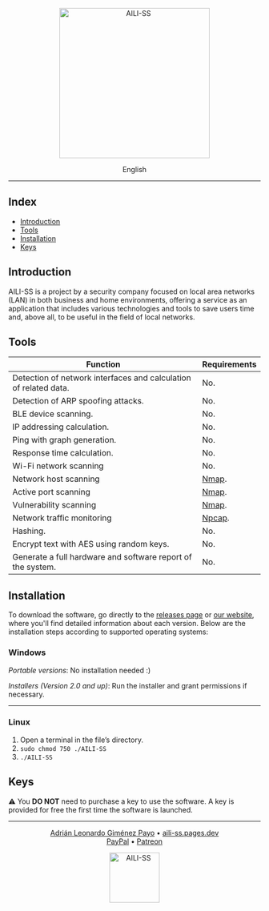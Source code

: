 <p align="center"><img style="width: 300px;" src="https://aili-ss.pages.dev/Img/Logos/Logo_Nombre_Blanco.png" alt="AILI-SS"></p>

<p align="center">English</p>

---

## Index

- [Introduction](#introduction)
- [Tools](#tools)
- [Installation](#installation)
- [Keys](#keys)

## Introduction

AILI-SS is a project by a security company focused on local area networks (LAN) in both business and home environments, offering a service as an application that includes various technologies and tools to save users time and, above all, to be useful in the field of local networks.

## Tools

| Function                                   | Requirements |
|-------------------------------------------|--------------|
| Detection of network interfaces and calculation of related data. | No.         |
| Detection of ARP spoofing attacks.        | No.         |
| BLE device scanning.                      | No.         |
| IP addressing calculation.                | No.         |
| Ping with graph generation.               | No.         |
| Response time calculation.                | No.         |
| Wi-Fi network scanning                    | No.         |
| Network host scanning                     | [Nmap](https://nmap.org).   |
| Active port scanning                      | [Nmap](https://nmap.org).   |
| Vulnerability scanning                    | [Nmap](https://nmap.org).   |
| Network traffic monitoring                | [Npcap](https://npcap.org). |
| Hashing.                                  | No.         |
| Encrypt text with AES using random keys.  | No.         |
| Generate a full hardware and software report of the system. | No.         |

## Installation

To download the software, go directly to the [releases page](https://github.com/byAd12/AILI-SS/releases) or [our website](https://www.aili-ss.xyz/Descargar), where you'll find detailed information about each version. Below are the installation steps according to supported operating systems:

### Windows

_Portable versions_: No installation needed :)

_Installers (Version 2.0 and up)_: Run the installer and grant permissions if necessary.

---

### Linux

1. Open a terminal in the file’s directory.
2. ```sudo chmod 750 ./AILI-SS```
3. ```./AILI-SS```

## Keys

⚠️ You **DO NOT** need to purchase a key to use the software. A key is provided for free the first time the software is launched.

---

<p align="center">
  <a href="https://byad12.pages.dev" target="_blank_">Adrián Leonardo Giménez Payo</a>  •  <a href="https://aili-ss.pages.dev" target="_blank_">aili-ss.pages.dev</a>
  <br>
  <a href="https://www.paypal.com/donate/?hosted_button_id=9D8YV9UW5LYKQ" target="_blank_">PayPal</a>  •  <a href="https://www.patreon.com/c/byAd12" target="_blank_">Patreon</a>
</p>

<p align="center">
  <img style="width: 100px;" src="https://aili-ss.pages.dev/Img/Logos/Logo_Escudo.svg" alt="AILI-SS">
</p>
